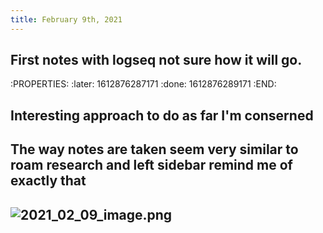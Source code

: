```yaml
---
title: February 9th, 2021
---
```


## First notes with logseq not sure how it will go.
:PROPERTIES:
:later: 1612876287171
:done: 1612876289171
:END:
## Interesting approach to do as far I'm conserned
## The way notes are taken seem very similar to roam research and left sidebar remind me of exactly that
## ![2021_02_09_image.png](https://cdn.logseq.com/%2Fdd8466fb-73af-4891-b2cd-4480a365668226459eb6-69ea-4dc8-8c02-2d5d66aecd612021_02_09_image.png?Expires=4766476479&Signature=aYHraikjQSqVnZA~xrbzb9Ci1OTK1b~V~W-GzQ7oBpv40BvOa2ZM6dBbB0owhnR2yInA-B9--zzTnVvWz3buBTgmAmmxnzNTIC9mN9cTETeAHMig~xaO8ME5IPz1jv3ekDzmoyiKFjKJE~BnqCi7g-S7lM4xY2tRN4C9TrcswEG0dmf59nshLed1BKiajrnlse9eJIXKnu13-QuhzbjguTqRdeyaGNf54VMvlH6wobpB6lYOQsn45V87t3W6vTScGx7FaC2f22nuO~U3Cz~GRobSwl4ow2pm6XJJkTfeKRdK~LeEAM0TDVezWZI0rVyh0j-XCqaYwzeB~lFGIdF6Uw__&Key-Pair-Id=APKAJE5CCD6X7MP6PTEA)
##
